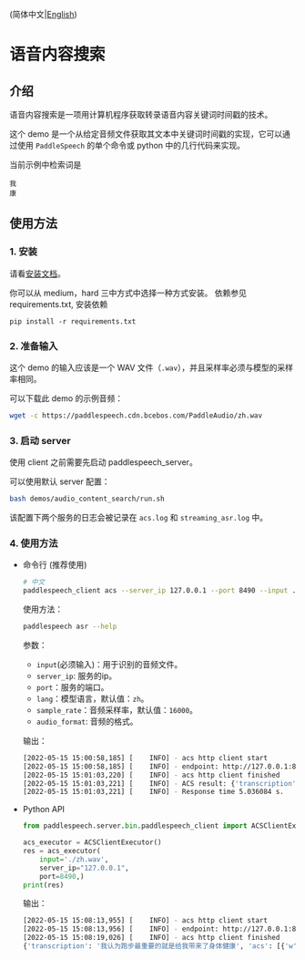 (简体中文|[English](./README.md))

# 语音内容搜索
## 介绍
语音内容搜索是一项用计算机程序获取转录语音内容关键词时间戳的技术。

这个 demo 是一个从给定音频文件获取其文本中关键词时间戳的实现，它可以通过使用 `PaddleSpeech` 的单个命令或 python 中的几行代码来实现。

当前示例中检索词是
```
我
康
```
## 使用方法
### 1. 安装
请看[安装文档](https://github.com/PaddlePaddle/PaddleSpeech/blob/develop/docs/source/install_cn.md)。

你可以从 medium，hard 三中方式中选择一种方式安装。
依赖参见 requirements.txt, 安装依赖

```
pip install -r requirements.txt
```

### 2. 准备输入
这个 demo 的输入应该是一个 WAV 文件（`.wav`），并且采样率必须与模型的采样率相同。

可以下载此 demo 的示例音频：
```bash
wget -c https://paddlespeech.cdn.bcebos.com/PaddleAudio/zh.wav
```

### 3. 启动 server
使用 client 之前需要先启动 paddlespeech_server。

可以使用默认 server 配置：
```bash
bash demos/audio_content_search/run.sh
```
该配置下两个服务的日志会被记录在 `acs.log` 和 `streaming_asr.log` 中。

### 4. 使用方法
- 命令行 (推荐使用)
  ```bash
  # 中文
  paddlespeech_client acs --server_ip 127.0.0.1 --port 8490 --input ./zh.wav 
  ```
  
  使用方法：
  ```bash
  paddlespeech asr --help
  ```
  参数：
  - `input`(必须输入)：用于识别的音频文件。
  - `server_ip`: 服务的ip。
  - `port`：服务的端口。
  - `lang`：模型语言，默认值：`zh`。
  - `sample_rate`：音频采样率，默认值：`16000`。
  - `audio_format`: 音频的格式。

  输出：
  ```bash
  [2022-05-15 15:00:58,185] [    INFO] - acs http client start
  [2022-05-15 15:00:58,185] [    INFO] - endpoint: http://127.0.0.1:8490/paddlespeech/asr/search
  [2022-05-15 15:01:03,220] [    INFO] - acs http client finished
  [2022-05-15 15:01:03,221] [    INFO] - ACS result: {'transcription': '我认为跑步最重要的就是给我带来了身体健康', 'acs': [{'w': '我', 'bg': 0, 'ed': 1.6800000000000002}, {'w': '我', 'bg': 2.1, 'ed': 4.28}, {'w': '康', 'bg': 3.2, 'ed': 4.92}]}
  [2022-05-15 15:01:03,221] [    INFO] - Response time 5.036084 s.
  ```

- Python API
  ```python
  from paddlespeech.server.bin.paddlespeech_client import ACSClientExecutor

  acs_executor = ACSClientExecutor()
  res = acs_executor(
      input='./zh.wav',
      server_ip="127.0.0.1",
      port=8490,)
  print(res)
  ```

  输出：
  ```bash
  [2022-05-15 15:08:13,955] [    INFO] - acs http client start
  [2022-05-15 15:08:13,956] [    INFO] - endpoint: http://127.0.0.1:8490/paddlespeech/asr/search
  [2022-05-15 15:08:19,026] [    INFO] - acs http client finished
  {'transcription': '我认为跑步最重要的就是给我带来了身体健康', 'acs': [{'w': '我', 'bg': 0, 'ed': 1.6800000000000002}, {'w': '我', 'bg': 2.1, 'ed': 4.28}, {'w': '康', 'bg': 3.2, 'ed': 4.92}]}
  ```
